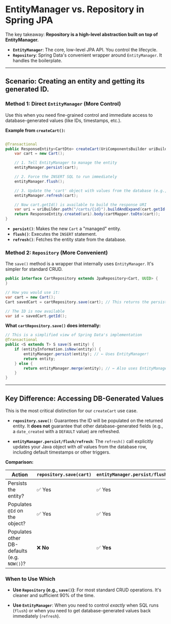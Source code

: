 # EntityManager vs. Repository in Spring JPA

The key takeaway: **Repository is a high-level abstraction built on top of EntityManager.**

- **`EntityManager`**: The core, low-level JPA API. You control the lifecycle.
- **`Repository`**: Spring Data's convenient wrapper around `EntityManager`. It handles the boilerplate.

---

## Scenario: Creating an entity and getting its generated ID.

### Method 1: Direct `EntityManager` (More Control)

Use this when you need fine-grained control and immediate access to database-generated values (like IDs, timestamps,
etc.).

**Example from `createCart()`:**

```java

@Transactional
public ResponseEntity<CartDto> createCart(UriComponentsBuilder uriBuilder) {
    var cart = new Cart();

    // 1. Tell EntityManager to manage the entity
    entityManager.persist(cart);

    // 2. Force the INSERT SQL to run immediately
    entityManager.flush();

    // 3. Update the 'cart' object with values from the database (e.g., generated UUID, timestamps)
    entityManager.refresh(cart);

    // Now cart.getId() is available to build the response URI
    var uri = uriBuilder.path("/carts/{id}").buildAndExpand(cart.getId()).toUri();
    return ResponseEntity.created(uri).body(cartMapper.toDto(cart));
}
```

- **`persist()`**: Makes the new `Cart` a "managed" entity.
- **`flush()`**: Executes the `INSERT` statement.
- **`refresh()`**: Fetches the entity state from the database.

### Method 2: `Repository` (More Convenient)

The `save()` method is a wrapper that internally uses `EntityManager`. It's simpler for standard CRUD.

```java
public interface CartRepository extends JpaRepository<Cart, UUID> {
}

// How you would use it:
var cart = new Cart();
Cart savedCart = cartRepository.save(cart); // This returns the persisted entity

// The ID is now available
var id = savedCart.getId();
```

**What `cartRepository.save()` does internally:**

```java
// This is a simplified view of Spring Data's implementation
@Transactional
public <S extends T> S save(S entity) {
    if (entityInformation.isNew(entity)) {
        entityManager.persist(entity); // ← Uses EntityManager!
        return entity;
    } else {
        return entityManager.merge(entity); // ← Also uses EntityManager!
    }
}
```

---

## Key Difference: Accessing DB-Generated Values

This is the most critical distinction for our `createCart` use case.

- **`repository.save()`**: Guarantees the ID will be populated on the returned entity. It **does not** guarantee that
  other database-generated fields (e.g., a `date_created` with a `DEFAULT` value) are refreshed.

- **`entityManager.persist/flush/refresh`**: The `refresh()` call explicitly updates your Java object with *all* values
  from the database row, including default timestamps or other triggers.

**Comparison:**

| Action                                      | `repository.save(cart)` | `entityManager.persist/flush/refresh(cart)` |
|---------------------------------------------|-------------------------|---------------------------------------------|
| Persists the entity?                        | ✅ Yes                   | ✅ Yes                                       |
| Populates `@Id` on the object?              | ✅ Yes                   | ✅ Yes                                       |
| Populates other DB-defaults (e.g. `NOW()`)? | ❌ **No**                | ✅ **Yes**                                   |

### When to Use Which

- **Use `Repository` (e.g., `save()`)**: For most standard CRUD operations. It's cleaner and sufficient 90% of the time.

- **Use `EntityManager`**: When you need to control *exactly* when SQL runs (`flush`) or when you need to get
  database-generated values back immediately (`refresh`).
